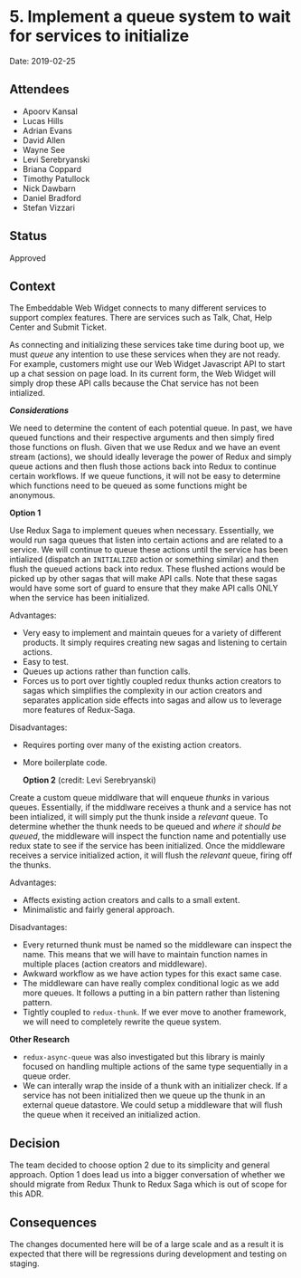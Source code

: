 # 5. Implement a queue system to wait for services to initialize

Date: 2019-02-25

## Attendees

- Apoorv Kansal
- Lucas Hills
- Adrian Evans
- David Allen
- Wayne See
- Levi Serebryanski
- Briana Coppard
- Timothy Patullock
- Nick Dawbarn
- Daniel Bradford
- Stefan Vizzari

## Status

Approved

## Context

The Embeddable Web Widget connects to many different services to support complex features. There are services such as Talk, Chat, Help Center and Submit Ticket.

As connecting and initializing these services take time during boot up, we must _queue_ any intention to use these services when they are not ready. For example, customers might use our Web Widget Javascript API to start up a chat session on page load. In its current form, the Web Widget will simply drop these API calls because the Chat service has not been intialized.

**_Considerations_**

We need to determine the content of each potential queue. In past, we have queued functions and their respective arguments and then simply fired those functions on flush. Given that we use Redux and we have an event stream (actions), we should ideally leverage the power of Redux and simply queue actions and then flush those actions back into Redux to continue certain workflows. If we queue functions, it will not be easy to determine which functions need to be queued as some functions might be anonymous.

**Option 1**

Use Redux Saga to implement queues when necessary. Essentially, we would run saga queues that listen into certain actions and are related to a service. We will continue to queue these actions until the service has been intialized (dispatch an `INITIALIZED` action or something similar) and then flush the queued actions back into redux. These flushed actions would be picked up by other sagas that will make API calls. Note that these sagas would have some sort of guard to ensure that they make API calls ONLY when the service has been initialized.

Advantages:

- Very easy to implement and maintain queues for a variety of different products. It simply requires creating new sagas and listening to certain actions.
- Easy to test.
- Queues up actions rather than function calls.
- Forces us to port over tightly coupled redux thunks action creators to sagas which simplifies the complexity in our action creators and separates application side effects into sagas and allow us to leverage more features of Redux-Saga.

Disadvantages:

- Requires porting over many of the existing action creators.
- More boilerplate code.

  **Option 2** (credit: Levi Serebryanski)

Create a custom queue middlware that will enqueue _thunks_ in various queues. Essentially, if the middlware receives a thunk and a service has not been intialized, it will simply put the thunk inside a _relevant_ queue. To determine whether the thunk needs to be queued and _where it should be queued_, the middleware will inspect the function name and potentially use redux state to see if the service has been initialized. Once the middleware receives a service initialized action, it will flush the _relevant_ queue, firing off the thunks.

Advantages:

- Affects existing action creators and calls to a small extent.
- Minimalistic and fairly general approach.

Disadvantages:

- Every returned thunk must be named so the middleware can inspect the name. This means that we will have to maintain function names in multiple places (action creators and middleware).
- Awkward workflow as we have action types for this exact same case.
- The middleware can have really complex conditional logic as we add more queues. It follows a putting in a bin pattern rather than listening pattern.
- Tightly coupled to `redux-thunk`. If we ever move to another framework, we will need to completely rewrite the queue system.

**Other Research**

- `redux-async-queue` was also investigated but this library is mainly focused on handling multiple actions of the same type sequentially in a queue order.
- We can interally wrap the inside of a thunk with an initializer check. If a service has not been initialized then we queue up the thunk in an external queue datastore. We could setup a middleware that will flush the queue when it received an initialized action.

## Decision

The team decided to choose option 2 due to its simplicity and general approach. Option 1 does lead us into a bigger conversation of whether we should migrate from Redux Thunk to Redux Saga which is out of scope for this ADR.

## Consequences

The changes documented here will be of a large scale and as a result it is expected that there will be regressions during development and testing on staging.
